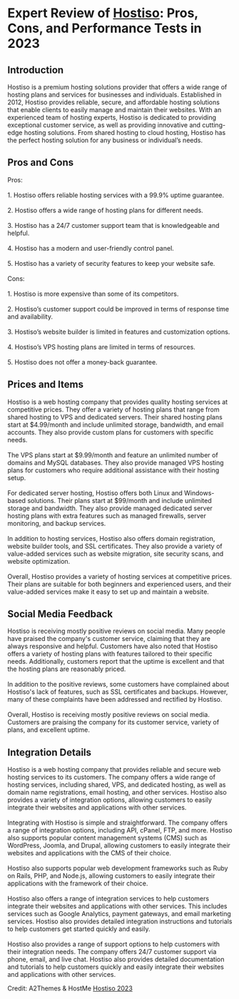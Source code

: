 <h1>Expert Review of <a href="https://a2themes.com/hostiso-reviews">Hostiso</a>: Pros, Cons, and Performance Tests in 2023</h1>
<h2>Introduction</h2>
Hostiso is a premium hosting solutions provider that offers a wide range of hosting plans and services for businesses and individuals. Established in 2012, Hostiso provides reliable, secure, and affordable hosting solutions that enable clients to easily manage and maintain their websites. With an experienced team of hosting experts, Hostiso is dedicated to providing exceptional customer service, as well as providing innovative and cutting-edge hosting solutions. From shared hosting to cloud hosting, Hostiso has the perfect hosting solution for any business or individual’s needs.
<h2>Pros and Cons</h2>
Pros:<br><br>1. Hostiso offers reliable hosting services with a 99.9% uptime guarantee.<br><br>2. Hostiso offers a wide range of hosting plans for different needs.<br><br>3. Hostiso has a 24/7 customer support team that is knowledgeable and helpful.<br><br>4. Hostiso has a modern and user-friendly control panel.<br><br>5. Hostiso has a variety of security features to keep your website safe.<br><br>Cons:<br><br>1. Hostiso is more expensive than some of its competitors.<br><br>2. Hostiso’s customer support could be improved in terms of response time and availability.<br><br>3. Hostiso’s website builder is limited in features and customization options.<br><br>4. Hostiso’s VPS hosting plans are limited in terms of resources.<br><br>5. Hostiso does not offer a money-back guarantee.
<h2>Prices and Items</h2>
Hostiso is a web hosting company that provides quality hosting services at competitive prices. They offer a variety of hosting plans that range from shared hosting to VPS and dedicated servers. Their shared hosting plans start at $4.99/month and include unlimited storage, bandwidth, and email accounts. They also provide custom plans for customers with specific needs.<br><br>The VPS plans start at $9.99/month and feature an unlimited number of domains and MySQL databases. They also provide managed VPS hosting plans for customers who require additional assistance with their hosting setup.<br><br>For dedicated server hosting, Hostiso offers both Linux and Windows-based solutions. Their plans start at $99/month and include unlimited storage and bandwidth. They also provide managed dedicated server hosting plans with extra features such as managed firewalls, server monitoring, and backup services.<br><br>In addition to hosting services, Hostiso also offers domain registration, website builder tools, and SSL certificates. They also provide a variety of value-added services such as website migration, site security scans, and website optimization.<br><br>Overall, Hostiso provides a variety of hosting services at competitive prices. Their plans are suitable for both beginners and experienced users, and their value-added services make it easy to set up and maintain a website.
<h2>Social Media Feedback</h2>
Hostiso is receiving mostly positive reviews on social media. Many people have praised the company's customer service, claiming that they are always responsive and helpful. Customers have also noted that Hostiso offers a variety of hosting plans with features tailored to their specific needs. Additionally, customers report that the uptime is excellent and that the hosting plans are reasonably priced.<br><br>In addition to the positive reviews, some customers have complained about Hostiso's lack of features, such as SSL certificates and backups. However, many of these complaints have been addressed and rectified by Hostiso.<br><br>Overall, Hostiso is receiving mostly positive reviews on social media. Customers are praising the company for its customer service, variety of plans, and excellent uptime.
<h2>Integration Details</h2>
Hostiso is a web hosting company that provides reliable and secure web hosting services to its customers. The company offers a wide range of hosting services, including shared, VPS, and dedicated hosting, as well as domain name registrations, email hosting, and other services. Hostiso also provides a variety of integration options, allowing customers to easily integrate their websites and applications with other services.<br><br>Integrating with Hostiso is simple and straightforward. The company offers a range of integration options, including API, cPanel, FTP, and more. Hostiso also supports popular content management systems (CMS) such as WordPress, Joomla, and Drupal, allowing customers to easily integrate their websites and applications with the CMS of their choice.<br><br>Hostiso also supports popular web development frameworks such as Ruby on Rails, PHP, and Node.js, allowing customers to easily integrate their applications with the framework of their choice.<br><br>Hostiso also offers a range of integration services to help customers integrate their websites and applications with other services. This includes services such as Google Analytics, payment gateways, and email marketing services. Hostiso also provides detailed integration instructions and tutorials to help customers get started quickly and easily.<br><br>Hostiso also provides a range of support options to help customers with their integration needs. The company offers 24/7 customer support via phone, email, and live chat. Hostiso also provides detailed documentation and tutorials to help customers quickly and easily integrate their websites and applications with other services.
<p>Credit: A2Themes & HostMe <a href="https://a2themes.com/hostiso-reviews">Hostiso 2023</a></p>